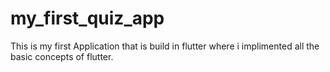 # my_first_quiz_app

This is my first Application that is build in flutter where i implimented all the basic concepts of flutter.
